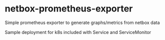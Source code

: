 # netbox-prometheus-exporter
Simple prometheus exporter to generate graphs/metrics from netbox data

Sample deployment for k8s included with Service and ServiceMonitor
